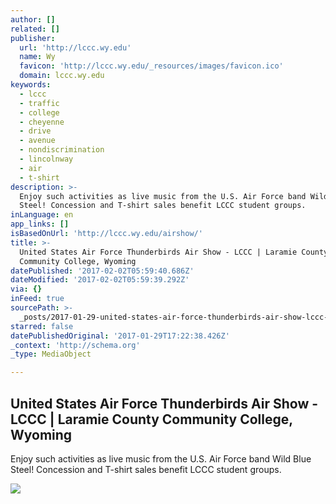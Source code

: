 ```yaml
---
author: []
related: []
publisher:
  url: 'http://lccc.wy.edu'
  name: Wy
  favicon: 'http://lccc.wy.edu/_resources/images/favicon.ico'
  domain: lccc.wy.edu
keywords:
  - lccc
  - traffic
  - college
  - cheyenne
  - drive
  - avenue
  - nondiscrimination
  - lincolnway
  - air
  - t-shirt
description: >-
  Enjoy such activities as live music from the U.S. Air Force band Wild Blue
  Steel! Concession and T-shirt sales benefit LCCC student groups.
inLanguage: en
app_links: []
isBasedOnUrl: 'http://lccc.wy.edu/airshow/'
title: >-
  United States Air Force Thunderbirds Air Show - LCCC | Laramie County
  Community College, Wyoming
datePublished: '2017-02-02T05:59:40.686Z'
dateModified: '2017-02-02T05:59:39.292Z'
via: {}
inFeed: true
sourcePath: >-
  _posts/2017-01-29-united-states-air-force-thunderbirds-air-show-lccc-or-laram.md
starred: false
datePublishedOriginal: '2017-01-29T17:22:38.426Z'
_context: 'http://schema.org'
_type: MediaObject

---
```

<article style=""><h1>United States Air Force Thunderbirds Air Show - LCCC | Laramie County Community College, Wyoming</h1><p>Enjoy such activities as live music from the U.S. Air Force band Wild Blue Steel! Concession and T-shirt sales benefit LCCC student groups.</p><img src="http://lccc.wy.edu/images/happenings/2016/LCCC-Site-Plan-for-Air-SHow_2016.jpg" /></article>